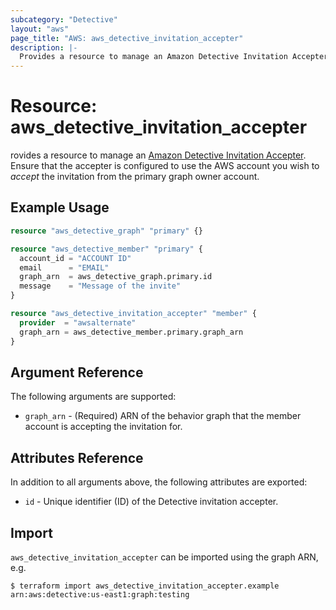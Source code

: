 ```yaml
---
subcategory: "Detective"
layout: "aws"
page_title: "AWS: aws_detective_invitation_accepter"
description: |-
  Provides a resource to manage an Amazon Detective Invitation Accepter.
---
```


# Resource: aws_detective_invitation_accepter

rovides a resource to manage an [Amazon Detective Invitation Accepter](https://docs.aws.amazon.com/detective/latest/APIReference/API_AcceptInvitation.html). Ensure that the accepter is configured to use the AWS account you wish to _accept_ the invitation from the primary graph owner account.

## Example Usage

```terraform
resource "aws_detective_graph" "primary" {}

resource "aws_detective_member" "primary" {
  account_id = "ACCOUNT ID"
  email      = "EMAIL"
  graph_arn  = aws_detective_graph.primary.id
  message    = "Message of the invite"
}

resource "aws_detective_invitation_accepter" "member" {
  provider  = "awsalternate"
  graph_arn = aws_detective_member.primary.graph_arn
}
```

## Argument Reference

The following arguments are supported:

* `graph_arn` - (Required) ARN of the behavior graph that the member account is accepting the invitation for.

## Attributes Reference

In addition to all arguments above, the following attributes are exported:

* `id` - Unique identifier (ID) of the Detective invitation accepter.

## Import

`aws_detective_invitation_accepter` can be imported using the graph ARN, e.g.

```
$ terraform import aws_detective_invitation_accepter.example arn:aws:detective:us-east1:graph:testing
```